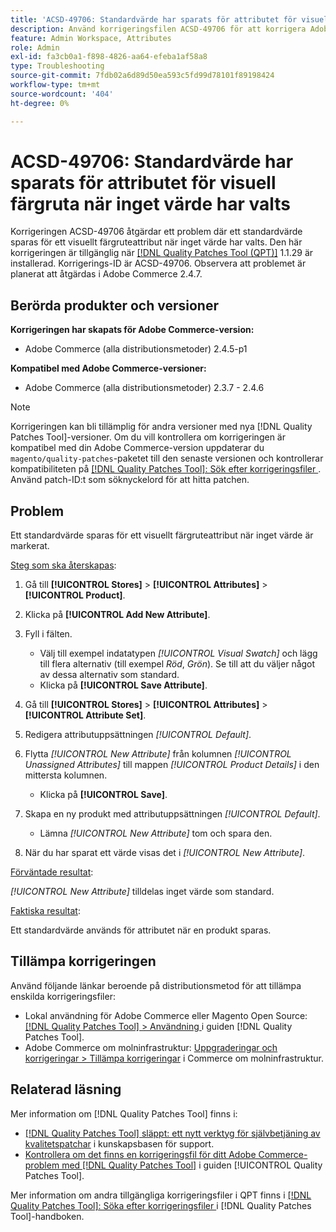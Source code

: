 ```yaml
---
title: 'ACSD-49706: Standardvärde har sparats för attributet för visuell färgruta när inget värde har valts'
description: Använd korrigeringsfilen ACSD-49706 för att korrigera Adobe Commerce-problemet där ett standardvärde sparas för ett visuellt färgruteattribut när inget värde har valts.
feature: Admin Workspace, Attributes
role: Admin
exl-id: fa3cb0a1-f898-4826-aa64-efeba1af58a8
type: Troubleshooting
source-git-commit: 7fdb02a6d89d50ea593c5fd99d78101f89198424
workflow-type: tm+mt
source-wordcount: '404'
ht-degree: 0%

---
```


# ACSD-49706: Standardvärde har sparats för attributet för visuell färgruta när inget värde har valts

Korrigeringen ACSD-49706 åtgärdar ett problem där ett standardvärde sparas för ett visuellt färgruteattribut när inget värde har valts. Den här korrigeringen är tillgänglig när [[!DNL Quality Patches Tool (QPT)]](https://experienceleague.adobe.com/sv/docs/commerce-operations/tools/quality-patches-tool/quality-patches-tool-to-self-serve-quality-patches) 1.1.29 är installerad. Korrigerings-ID är ACSD-49706. Observera att problemet är planerat att åtgärdas i Adobe Commerce 2.4.7.

## Berörda produkter och versioner

**Korrigeringen har skapats för Adobe Commerce-version:**

* Adobe Commerce (alla distributionsmetoder) 2.4.5-p1

**Kompatibel med Adobe Commerce-versioner:**

* Adobe Commerce (alla distributionsmetoder) 2.3.7 - 2.4.6

>[!NOTE]
>
>Korrigeringen kan bli tillämplig för andra versioner med nya [!DNL Quality Patches Tool]-versioner. Om du vill kontrollera om korrigeringen är kompatibel med din Adobe Commerce-version uppdaterar du `magento/quality-patches`-paketet till den senaste versionen och kontrollerar kompatibiliteten på [[!DNL Quality Patches Tool]: Sök efter korrigeringsfiler ](https://experienceleague.adobe.com/tools/commerce-quality-patches/index.html?lang=sv-SE). Använd patch-ID:t som söknyckelord för att hitta patchen.

## Problem

Ett standardvärde sparas för ett visuellt färgruteattribut när inget värde är markerat.

<u>Steg som ska återskapas</u>:

1. Gå till **[!UICONTROL Stores]** > **[!UICONTROL Attributes]** > **[!UICONTROL Product]**.
1. Klicka på **[!UICONTROL Add New Attribute]**.
1. Fyll i fälten.

   * Välj till exempel indatatypen *[!UICONTROL Visual Swatch]* och lägg till flera alternativ (till exempel *Röd*, *Grön*). Se till att du väljer något av dessa alternativ som standard.
   * Klicka på **[!UICONTROL Save Attribute]**.

1. Gå till **[!UICONTROL Stores]** > **[!UICONTROL Attributes]** > **[!UICONTROL Attribute Set]**.
1. Redigera attributuppsättningen *[!UICONTROL Default]*.
1. Flytta *[!UICONTROL New Attribute]* från kolumnen *[!UICONTROL Unassigned Attributes]* till mappen *[!UICONTROL Product Details]* i den mittersta kolumnen.

   * Klicka på **[!UICONTROL Save]**.

1. Skapa en ny produkt med attributuppsättningen *[!UICONTROL Default]*.

   * Lämna *[!UICONTROL New Attribute]* tom och spara den.

1. När du har sparat ett värde visas det i *[!UICONTROL New Attribute]*.

<u>Förväntade resultat</u>:

*[!UICONTROL New Attribute]* tilldelas inget värde som standard.

<u>Faktiska resultat</u>:

Ett standardvärde används för attributet när en produkt sparas.

## Tillämpa korrigeringen

Använd följande länkar beroende på distributionsmetod för att tillämpa enskilda korrigeringsfiler:

* Lokal användning för Adobe Commerce eller Magento Open Source: [[!DNL Quality Patches Tool] > Användning ](/help/tools/quality-patches-tool/usage.md) i guiden [!DNL Quality Patches Tool].
* Adobe Commerce om molninfrastruktur: [Uppgraderingar och korrigeringar > Tillämpa korrigeringar](https://experienceleague.adobe.com/docs/commerce-cloud-service/user-guide/develop/upgrade/apply-patches.html?lang=sv-SE) i Commerce om molninfrastruktur.

## Relaterad läsning

Mer information om [!DNL Quality Patches Tool] finns i:

* [[!DNL Quality Patches Tool] släppt: ett nytt verktyg för självbetjäning av kvalitetspatchar](https://experienceleague.adobe.com/sv/docs/commerce-operations/tools/quality-patches-tool/quality-patches-tool-to-self-serve-quality-patches) i kunskapsbasen för support.
* [Kontrollera om det finns en korrigeringsfil för ditt Adobe Commerce-problem med  [!DNL Quality Patches Tool]](/help/tools/quality-patches-tool/patches-available-in-qpt/check-patch-for-magento-issue-with-magento-quality-patches.md) i guiden [!UICONTROL Quality Patches Tool].


Mer information om andra tillgängliga korrigeringsfiler i QPT finns i [[!DNL Quality Patches Tool]: Söka efter korrigeringsfiler ](https://experienceleague.adobe.com/tools/commerce-quality-patches/index.html?lang=sv-SE) i [!DNL Quality Patches Tool]-handboken.
